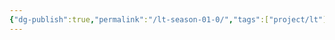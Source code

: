 ```yaml
---
{"dg-publish":true,"permalink":"/lt-season-01-0/","tags":["project/lt"],"noteIcon":"","created":"2025-02-23T16:17","updated":"2025-04-05T13:18"}
---
```



 